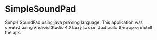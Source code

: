 # SimpleSoundPad
Simple SoundPad using java praming language.
This application was created using Android Studio 4.0
Easy to use. Just build the app or install the apk.


